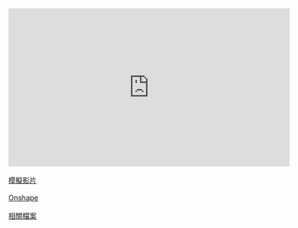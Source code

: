 <iframe width="560" height="315" src="https://www.youtube.com/watch?v=xIBFC2YoCE8&feature=youtu.be" frameborder="0" allow="autoplay; encrypted-media" allowfullscreen></iframe>
</br>
</br>
<a href="https://www.youtube.com/watch?v=xIBFC2YoCE8&feature=youtu.be">模擬影片</a>
</br>
</br>
<a href="https://cad.onshape.com/documents/4e96734830404741e1378ed8/w/3248fbc857f4106beddb316d/e/313c0b37360b01b6aff3984b
">Onshape</a>
</br>
</br>
<a href="https://github.com/s40523117/cd2018/tree/gh-pages/triple%20lifter/40523117">相關檔案</a>
